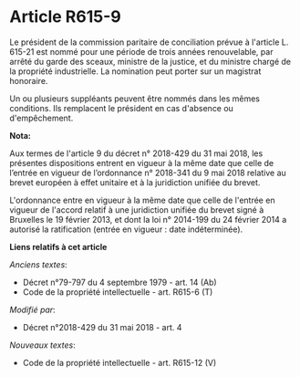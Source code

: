# Article R615-9

Le président de la commission paritaire de conciliation prévue à l'article L. 615-21 est nommé pour une période de trois
années renouvelable, par arrêté du garde des sceaux, ministre de la justice, et du ministre chargé de la propriété
industrielle. La nomination peut porter sur un magistrat honoraire.

Un ou plusieurs suppléants peuvent être nommés dans les mêmes conditions. Ils remplacent le président en cas d'absence ou
d'empêchement.

**Nota:**

Aux termes de l'article 9 du décret n° 2018-429 du 31 mai 2018, les présentes dispositions entrent en vigueur à la même date
que celle de l’entrée en vigueur de l’ordonnance n° 2018-341 du 9 mai 2018 relative au brevet européen à effet unitaire et à
la juridiction unifiée du brevet.

L'ordonnance entre en vigueur à la même date que celle de l'entrée en vigueur de l'accord relatif à une juridiction unifiée
du brevet signé à Bruxelles le 19 février 2013, et dont la loi n° 2014-199 du 24 février 2014 a autorisé la ratification
(entrée en vigueur : date indéterminée).

**Liens relatifs à cet article**

_Anciens textes_:

  - Décret n°79-797 du 4 septembre 1979 - art. 14 (Ab)
  - Code de la propriété intellectuelle - art. R615-6 (T)

_Modifié par_:

  - Décret n°2018-429 du 31 mai 2018 - art. 4

_Nouveaux textes_:

  - Code de la propriété intellectuelle - art. R615-12 (V)
